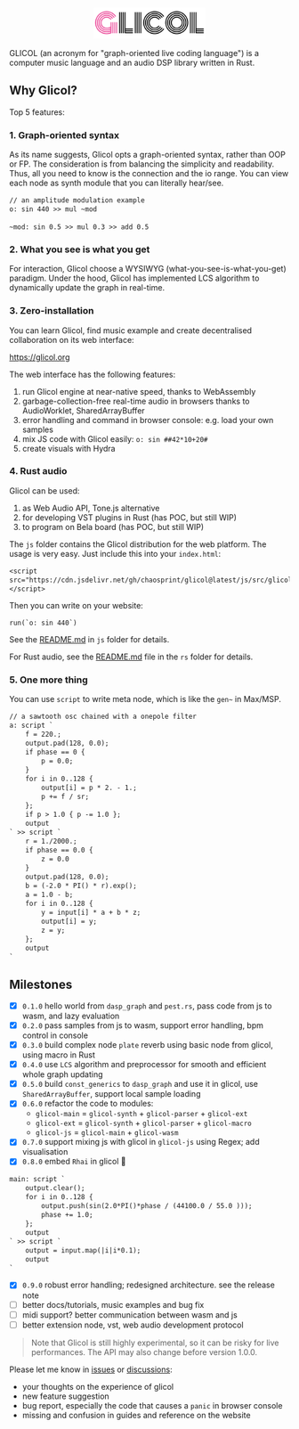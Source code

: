<div align="center">
  <br />
  <p>
    <a href="https://glicol.org"><img src="./logo.png" width="200" /></a>
  </p>
</div>

GLICOL (an acronym for "graph-oriented live coding language") is a computer music language and an audio DSP library written in Rust.

## Why Glicol?
Top 5 features:
### 1. Graph-oriented syntax
As its name suggests, Glicol opts a graph-oriented syntax, rather than OOP or FP.
The consideration is from balancing the simplicity and readability.
Thus, all you need to know is the connection and the io range.
You can view each node as synth module that you can literally hear/see.

```
// an amplitude modulation example
o: sin 440 >> mul ~mod

~mod: sin 0.5 >> mul 0.3 >> add 0.5
```
### 2. What you see is what you get
For interaction, Glicol choose a WYSIWYG (what-you-see-is-what-you-get) paradigm. Under the hood, Glicol has implemented LCS algorithm to dynamically update the graph in real-time.
### 3. Zero-installation

You can learn Glicol, find music example and create decentralised collaboration on its web interface:

https://glicol.org

The web interface has the following features:
1. run Glicol engine at near-native speed, thanks to WebAssembly
2. garbage-collection-free real-time audio in browsers thanks to AudioWorklet, SharedArrayBuffer
3. error handling and command in browser console: e.g. load your own samples
4. mix JS code with Glicol easily: `o: sin ##42*10+20#`
5. create visuals with Hydra

### 4. Rust audio

Glicol can be used:

1. as Web Audio API, Tone.js alternative
2. for developing VST plugins in Rust (has POC, but still WIP)
3. to program on Bela board (has POC, but still WIP)

The `js` folder contains the Glicol distribution for the web platform.
The usage is very easy. Just include this into your `index.html`:
```
<script src="https://cdn.jsdelivr.net/gh/chaosprint/glicol@latest/js/src/glicol.js"></script>
```
Then you can write on your website:
```
run(`o: sin 440`)
```

See the [README.md](./js/README.md) in `js` folder for details.

For Rust audio, see the [README.md](./rs/README.md) file in the `rs` folder for details.

### 5. One more thing
You can use `script` to write meta node, which is like the `gen~` in Max/MSP.

```
// a sawtooth osc chained with a onepole filter
a: script `
	f = 220.;
	output.pad(128, 0.0);
	if phase == 0 {
		p = 0.0;
	}
	for i in 0..128 {
		output[i] = p * 2. - 1.;
		p += f / sr;
	};
	if p > 1.0 { p -= 1.0 };
	output
` >> script `
	r = 1./2000.;
	if phase == 0.0 {
		z = 0.0
	}
	output.pad(128, 0.0);
	b = (-2.0 * PI() * r).exp();
	a = 1.0 - b;
	for i in 0..128 {
		y = input[i] * a + b * z;
		output[i] = y;
		z = y;
	};
	output
`
```

## Milestones

- [x] `0.1.0` hello world from `dasp_graph` and `pest.rs`, pass code from js to wasm, and lazy evaluation
- [x] `0.2.0` pass samples from js to wasm, support error handling, bpm control in console
- [x] `0.3.0` build complex node `plate` reverb using basic node from glicol, using macro in Rust
- [x] `0.4.0` use `LCS` algorithm and preprocessor for smooth and efficient whole graph updating
- [x] `0.5.0` build `const_generics` to `dasp_graph` and use it in glicol, use `SharedArrayBuffer`, support local sample loading
- [x] `0.6.0` refactor the code to modules: 
    - `glicol-main` = `glicol-synth` + `glicol-parser` + `glicol-ext`
    - `glicol-ext` = `glicol-synth` + `glicol-parser` + `glicol-macro`
    - `glicol-js` = `glicol-main` + `glicol-wasm`
- [x] `0.7.0` support mixing js with glicol in `glicol-js` using Regex; add visualisation
- [x] `0.8.0` embed `Rhai` in glicol 🎉
```
main: script `
    output.clear();
    for i in 0..128 {
        output.push(sin(2.0*PI()*phase / (44100.0 / 55.0 )));
        phase += 1.0;
    };
    output
` >> script `
    output = input.map(|i|i*0.1);
    output
`
```
- [x] `0.9.0` robust error handling; redesigned architecture. see the release note
- [ ] better docs/tutorials, music examples and bug fix
- [ ] midi support? better communication between wasm and js
- [ ] better extension node, vst, web audio development protocol 

> Note that Glicol is still highly experimental, so it can be risky for live performances. The API may also change before version 1.0.0.

Please let me know in [issues](https://github.com/chaosprint/glicol/issues) or [discussions](https://github.com/chaosprint/glicol/discussions):
- your thoughts on the experience of glicol
- new feature suggestion
- bug report, especially the code that causes a `panic` in browser console
- missing and confusion in guides and reference on the website